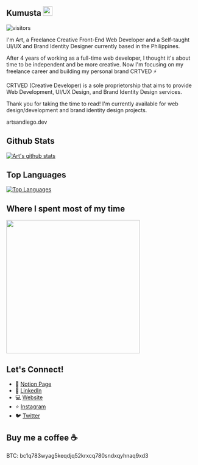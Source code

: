 
## Kumusta <img src="https://media.giphy.com/media/hvRJCLFzcasrR4ia7z/giphy.gif" width="25px">
![visitors](https://visitor-badge.glitch.me/badge?page_id=crtved)

I'm Art, a Freelance Creative Front-End Web Developer and a Self-taught UI/UX and Brand Identity Designer currently based in the Philippines.

After 4 years of working as a full-time web developer, I thought it's about time to be independent and be more creative. Now I'm focusing on my freelance career and building my personal brand CRTVED ⚡

CRTVED (Creative Developer) is a sole proprietorship that aims to provide Web Development, UI/UX Design, and Brand Identity Design services.

Thank you for taking the time to read!
I'm currently available for web design/development and brand identity design projects.

artsandiego.dev 

## Github Stats
[![Art's github stats](https://github-readme-stats.vercel.app/api?username=crtved&show_icons=true&theme=nord&count_private=true)](#)


## Top Languages
[![Top Languages](https://github-readme-stats.vercel.app/api/top-langs/?username=crtved&layout=compact&theme=nord)](#)

## Where I spent most of my time
<!--[![Art's wakatime stats](https://github-readme-stats.vercel.app/api/wakatime?username=crtved&custom_title=Art%27s%20Language%20Stats&theme=nord)](https://github.com/anuraghazra/github-readme-stats)-->
<img src="https://wakatime.com/share/@crtved/2ca6cd40-15fc-4681-9cd3-7fe81511838a.svg" height=350/>

## Let's Connect!
- :notebook: [Notion Page](https://www.notion.so/Art-San-Diego-76e258b0b87d47eb8e3db7c426e8a376)
- :man: [LinkedIn](https://www.linkedin.com/in/artsandiego/)
- :computer: [Website](https://artsandiego.dev/)
- :star: [Instagram](https://www.instagram.com/crt.ved)
- :bird: [Twitter](https://www.twitter.com/crtved)

## Buy me a coffee ☕
BTC: bc1q783wyag5keqdjq52krxcq780sndxqyhnaq9xd3
